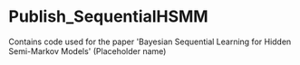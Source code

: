 # Publish_SequentialHSMM
Contains code used for the paper 'Bayesian Sequential Learning for Hidden Semi-Markov Models' (Placeholder name)
